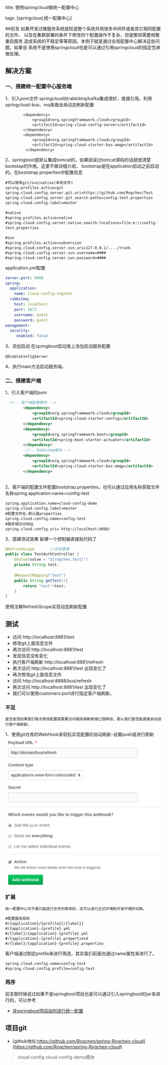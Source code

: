 title: 使用springcloud做统一配置中心

tags: [springcloud,统一配置中心]

##前言
    如果开发过微服务系统就知道整个系统共用很多中间件或者其它相同配置的文件、 
    以及在集群部署的条件下修改同个配置操作不复杂，但是繁琐需要频繁重启服务
    造成系统的不稳定等等原因。本例子就是通过全局配置中心解决这些问题。如果说
    系统不是使用springcloud也是可以通过引用springcloud的指定包来做处理。
    
## 解决方案    
### 一、搭建统一配置中心服务端

1、引入pom文件
springcloud对rabbitmq/kafka集成很好，直接引用。利用springcloud-bus、mq来做全局动态刷新配置
``` 
        <dependency>
			<groupId>org.springframework.cloud</groupId>
			<artifactId>spring-cloud-config-server</artifactId>
		</dependency>
		<dependency>
            <groupId>org.springframework.cloud</groupId>
            <artifactId>spring-cloud-starter-bus-amqp</artifactId>
         </dependency>
```
<!--more-->
2、springboot是默认集成tomcat的，如果阅读过tomcat源码的话就很清楚bootstap的作用。这里不做详细介绍，
    bootstrap是在application启动之前启动的。在bootstrap.properties中配置信息
``` bootstrap.properties
#可以使用git/svn/native(本地文件)
spring.profiles.active=git
spring.cloud.config.server.git.uri=https://github.com/Rogchen/Test
spring.cloud.config.server.git.search-paths=config-test.properties
spring.cloud.config.label=master

#native
#spring.profiles.active=native
#spring.cloud.config.server.native.search-locations=file:e:\\config-test.properties

#svn
#spring.profiles.active=subversion
#spring.cloud.config.server.svn.uri=127.0.0.1/..../trunk
#spring.cloud.config.server.svn.username=####
#spring.cloud.config.server.svn.password=####
```
application.yml配置
``` application.yml
server.port: 8888
spring:
  application:
    name: cloud-config-rogchen
  rabbitmq:
    host: localhost
    port: 5672
    username: guest
    password: guest
management:
  security:
     enabled: false
```
3、添加启动
在springboot启动类上添加启动服务配置

` @EnableConfigServer `

4、执行main方法启动服务端。
### 二、搭建客户端
1、引入客户端的pom
```pom.xml
  <!-- 客户端配置模块 -->
        <dependency>
            <groupId>org.springframework.cloud</groupId>
            <artifactId>spring-cloud-starter-config</artifactId>
        </dependency>
        <dependency>
            <groupId>org.springframework.boot</groupId>
            <artifactId>spring-boot-starter-actuator</artifactId>
        </dependency>
         <!-- Rabbitmq模块 -->
        <dependency>
            <groupId>org.springframework.cloud</groupId>
            <artifactId>spring-cloud-starter-bus-amqp</artifactId>
        </dependency>
    
```

2、客户端的配置文件配置bootstrap.properties，也可以通过应用名称获取文件名称spring.application.name=config-test
```bootstrap.properties
spring.application.name=cloud-config-demo
spring.cloud.config.label=master
#配置文件名-默认是properties
spring.cloud.config.name=config-test
#服务端访问地址
spring.cloud.config.uri= http://localhost:8888/
```
3、搭建测试效果
新建一个控制器直接贴代码了
```TestAuthController.java
@RefreshScope       //非常重要
public class TestAuthController {
    @Value(value = "${rogchen.test}")
    private String test;

    @RequestMapping("test")
    public String getTest(){
        return "test"+test;
    }
}
```
使用注解RefreshScope实现动态刷新配置

## 测试
* 访问 http://localhost:8881/test
* 修改git上面信息文件
* 再次访问 http://localhost:8881/test
* 发现信息没有变化
* 执行客户端刷新 http://localhost:8881/refresh
* 再次访问 http://localhost:8881/test 出现变化了
* 再次修改git上面信息文件
* 访问 http://localhost:8888/bus/refresh
* 再次访问 http://localhost:8881/test 出现变化了
* 我们可以使用customers:port进行指定客户端刷新。

### 不足
    是否发现如果我们每次修改配置就需要访问服务端刷新接口很麻烦，那么我们是否能直接自动进行客户端刷新。
1、使用git仓库的WebHook来轻松实现配置的自动刷新-设置push就进行刷新
![webhook](https://raw.githubusercontent.com/Rogchen/rogchen-picture/master/blog-img/other/cloud-config-webhook.png)

### 扩展
    统一配置中心可不是只能进行文件的修改的，还可以进行正式环境和开发环境的切换。
 ```配置服务规则
 #配置服务规则
 #/{application}/{profile}[/{label}]
 #/{application}-{profile}.yml
 #/{label}/{application}-{profile}.yml
 #/{application}-{profile}.propertiesd
 #/{label}/{application}-{profile}.properties
```
客户端通过制定profile来进行筛选，其实我们前面也通过name属性来进行了。
```$xslt
spring.cloud.config.name=config-test
#spring.cloud.config.profile=config-test
```

### 再序
前言那时候说过如果不是springboot项目也是可以通过引入springboot的jar来进行的。可以参考
* [非springboot项目如何进行统一配置](https://ke.qq.com/webcourse/index.html#cid=131889&term_id=100147308&taid=2289896173732657&vid=h1421882od3)

## 项目git

* [github地址:https://github.com/Rogchen/spring-Rogchen-cloud](https://github.com/Rogchen/spring-Rogchen-cloud)
> cloud-config cloud-config-demo模块
